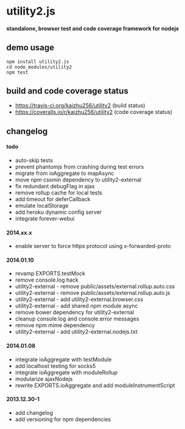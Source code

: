 # utility2.js
#### standalone, browser test and code coverage framework for nodejs

## demo usage
```
npm install utility2.js
cd node_modules/utility2
npm test
```

## build and code coverage status
* https://travis-ci.org/kaizhu256/utility2 (build status)
* https://coveralls.io/r/kaizhu256/utility2 (code coverage status)

## changelog
#### todo
* auto-skip tests
* prevent phantomjs from crashing during test errors
* migrate from ioAggregate to mapAsync
* move npm cssmin dependency to utility2-external
* fix redundant debugFlag in ajax
* remove rollup cache for local tests
* add timeout for deferCallback
* emulate localStorage
* add heroku dynamic config server
* integrate forever-webui

#### 2014.xx.x
* enable server to force https protocol using x-forwarded-proto

#### 2014.01.10
* revamp EXPORTS.testMock
* remove console.log hack
* utility2-external - remove public/assets/external.rollup.auto.css
* utility2-external - remove public/assets/external.rollup.auto.js
* utility2-external - add utility2-external.browser.css
* utility2-external - add shared npm module async
* remove bower dependency for utility2-external
* cleanup console.log and console.error messages
* remove npm mime dependency
* utility2-external - add utility2-external.nodejs.txt

#### 2014.01.08
* integrate ioAggregate with testModule
* add localhost testing for socks5
* integrate ioAggregate with moduleRollup
* modularize ajaxNodejs
* rewrite EXPORTS.ioAggregate and add moduleInstrumentScript

#### 2013.12.30-1
* add changelog
* add versioning for npm dependencies
